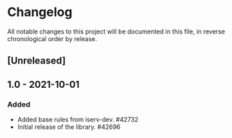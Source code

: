 # Changelog

All notable changes to this project will be documented in this file, in reverse chronological order by release.

## [Unreleased]

## 1.0 - 2021-10-01

### Added

- Added base rules from iserv-dev. #42732
- Initial release of the library. #42696


